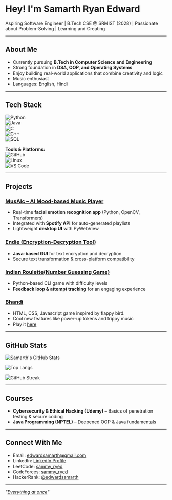 # Hey! I'm Samarth Ryan Edward  

Aspiring Software Engineer | B.Tech CSE @ SRMIST (2028) | Passionate about Problem-Solving | Learning and Creating

---

## About Me  
- Currently pursuing **B.Tech in Computer Science and Engineering**  
- Strong foundation in **DSA, OOP, and Operating Systems**  
- Enjoy building real-world applications that combine creativity and logic  
- Music enthusiast
- Languages: English, Hindi  

---

## Tech Stack  
![Python](https://img.shields.io/badge/Python-3776AB?style=for-the-badge&logo=python&logoColor=white)  
![Java](https://img.shields.io/badge/Java-ED8B00?style=for-the-badge&logo=openjdk&logoColor=white)  
![C](https://img.shields.io/badge/C-00599C?style=for-the-badge&logo=c&logoColor=white)  
![C++](https://img.shields.io/badge/C++-00599C?style=for-the-badge&logo=c%2B%2B&logoColor=white)  
![SQL](https://img.shields.io/badge/SQL-4479A1?style=for-the-badge&logo=mysql&logoColor=white)  

**Tools & Platforms:**  
![GitHub](https://img.shields.io/badge/GitHub-100000?style=for-the-badge&logo=github&logoColor=white)  
![Linux](https://img.shields.io/badge/Linux-FCC624?style=for-the-badge&logo=linux&logoColor=black)  
![VS Code](https://img.shields.io/badge/VS%20Code-0078d7?style=for-the-badge&logo=visual%20studio%20code&logoColor=white)  

---

## Projects  
### [MusAIc – AI Mood-based Music Player](https://github.com/sammy-ryed/MusAIc---Feel-the-Music-of-Your-Mood) 
- Real-time **facial emotion recognition app** (Python, OpenCV, Transformers)  
- Integrated with **Spotify API** for auto-generated playlists  
- Lightweight **desktop UI** with PyWebView  

### [Endie (Encryption-Decryption Tool)](https://github.com/sammy-ryed/endie)
- **Java-based GUI** for text encryption and decryption  
- Secure text transformation & cross-platform compatibility  

### [Indian Roulette(Number Guessing Game)](https://github.com/sammy-ryed/Indian-Roulette)
- Python-based CLI game with difficulty levels  
- **Feedback loop & attempt tracking** for an engaging experience

### [Bhandi](https://github.com/sammy-ryed/Bhandi)
- HTML, CSS, Javascript game inspired by flappy bird.
- Cool new features like power-up tokens and trippy music
- Play it [here](https://bhandi.vercel.app/)

---

## GitHub Stats  

![Samarth's GitHub Stats](https://github-readme-stats.vercel.app/api?username=sammy-ryed&show_icons=true&theme=tokyonight)  

![Top Langs](https://github-readme-stats.vercel.app/api/top-langs/?username=sammy-ryed&layout=compact&theme=tokyonight)  

![GitHub Streak](https://github-readme-streak-stats.herokuapp.com/?user=sammy-ryed&theme=tokyonight)  

---

## Courses  
- **Cybersecurity & Ethical Hacking (Udemy)** – Basics of penetration testing & secure coding  
- **Java Programming (NPTEL)** – Deepened OOP & Java fundamentals  

---

## Connect With Me  
- Email: [edwardsamarth@gmail.com](mailto:edwardsamarth@gmail.com)  
- LinkedIn: [LinkedIn Profile](https://www.linkedin.com/in/YOUR_LINKEDIN)  
- LeetCode: [sammy_ryed](https://leetcode.com/u/sammy_ryed/)
- CodeForces: [sammy_ryed](https://codeforces.com/profile/sammy_ryed)
- HackerRank: [@edwardsamarth](https://www.hackerrank.com/profile/edwardsamarth)

---

*"[Everything at once](https://www.youtube.com/watch?v=eE9tV1WGTgE)"*  
